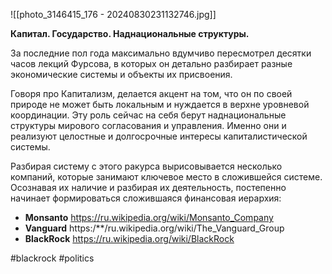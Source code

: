 
![[photo_3146415_176 - 20240830231132746.jpg]]

**Капитал. Государство. Наднациональные структуры.**

За последние пол года максимально вдумчиво пересмотрел десятки часов лекций Фурсова, в которых он детально разбирает разные экономические системы и объекты их присвоения. 

Говоря про Капитализм, делается акцент на том, что он по своей природе не может быть локальным и нуждается в верхне уровневой координации. Эту роль сейчас на себя берут наднациональные структуры мирового согласования и управления. Именно они и реализуют целостные и долгосрочные интересы капиталистической системы.

Разбирая систему с этого ракурса вырисовывается несколько компаний, которые занимают ключевое место в сложившейся системе. Осознавая их наличие и разбирая их деятельность, постепенно начинает формироваться сложившаяся финансовая иерархия:
- **Monsanto** https://ru.wikipedia.org/wiki/Monsanto_Company
- **Vanguard** https:/**/ru.wikipedia.org/wiki/The_Vanguard_Group
- **BlackRock** https://ru.wikipedia.org/wiki/BlackRock

#blackrock #politics 